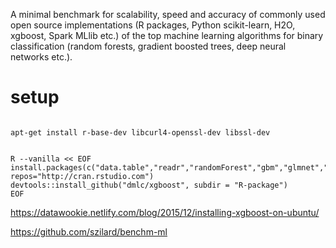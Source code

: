 A minimal benchmark for scalability, speed and accuracy of commonly used open source implementations (R packages, Python scikit-learn, H2O, xgboost, Spark MLlib etc.) of the top machine learning algorithms for binary classification (random forests, gradient boosted trees, deep neural networks etc.).

# setup

```Shell

apt-get install r-base-dev libcurl4-openssl-dev libssl-dev

```

```Shell  Python

R --vanilla << EOF
install.packages(c("data.table","readr","randomForest","gbm","glmnet","ROCR","devtools"), repos="http://cran.rstudio.com")
devtools::install_github("dmlc/xgboost", subdir = "R-package")
EOF

```

https://datawookie.netlify.com/blog/2015/12/installing-xgboost-on-ubuntu/

https://github.com/szilard/benchm-ml

